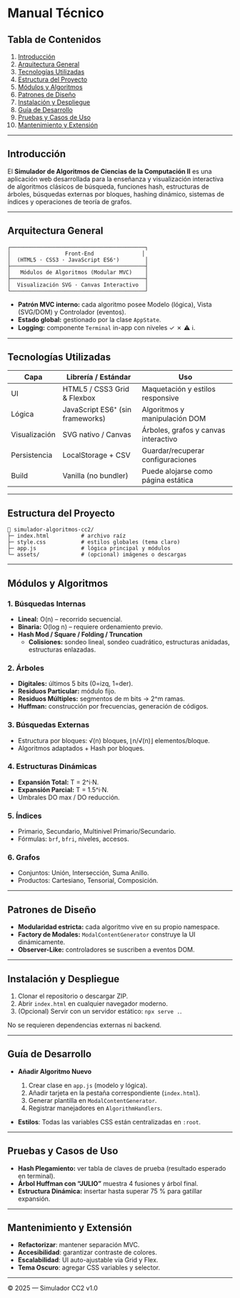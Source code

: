 # Manual Técnico

## Tabla de Contenidos
1. [Introducción](#introducción)
2. [Arquitectura General](#arquitectura-general)
3. [Tecnologías Utilizadas](#tecnologías-utilizadas)
4. [Estructura del Proyecto](#estructura-del-proyecto)
5. [Módulos y Algoritmos](#módulos-y-algoritmos)
6. [Patrones de Diseño](#patrones-de-diseño)
7. [Instalación y Despliegue](#instalación-y-despliegue)
8. [Guía de Desarrollo](#guía-de-desarrollo)
9. [Pruebas y Casos de Uso](#pruebas-y-casos-de-uso)
10. [Mantenimiento y Extensión](#mantenimiento-y-extensión)

---

## Introducción
El **Simulador de Algoritmos de Ciencias de la Computación II** es una aplicación web desarrollada para la enseñanza y visualización interactiva de algoritmos clásicos de búsqueda, funciones hash, estructuras de árboles, búsquedas externas por bloques, hashing dinámico, sistemas de índices y operaciones de teoría de grafos.

---

## Arquitectura General
```
┌──────────────────────────────────────────┐
│                 Front-End               │
│  (HTML5 · CSS3 · JavaScript ES6⁺)        │
├──────────────────────────────────────────┤
│   Módulos de Algoritmos (Modular MVC)    │
├──────────────────────────────────────────┤
│  Visualización SVG · Canvas Interactivo  │
└──────────────────────────────────────────┘
```

* **Patrón MVC interno:** cada algoritmo posee Modelo (lógica), Vista (SVG/DOM) y Controlador (eventos).
* **Estado global:** gestionado por la clase `AppState`.
* **Logging:** componente `Terminal` in-app con niveles ✓ ✗ ⚠ ℹ.

---

## Tecnologías Utilizadas
| Capa | Librería / Estándar | Uso |
|------|---------------------|-----|
| UI   | HTML5 / CSS3 Grid & Flexbox | Maquetación y estilos responsive |
| Lógica | JavaScript ES6⁺ (sin frameworks) | Algoritmos y manipulación DOM |
| Visualización | SVG nativo / Canvas | Árboles, grafos y canvas interactivo |
| Persistencia | LocalStorage + CSV | Guardar/recuperar configuraciones |
| Build | Vanilla (no bundler) | Puede alojarse como página estática |

---

## Estructura del Proyecto
```
📁 simulador-algoritmos-cc2/
├─ index.html          # archivo raíz
├─ style.css           # estilos globales (tema claro)
├─ app.js              # lógica principal y módulos
└─ assets/             # (opcional) imágenes o descargas
```

---

## Módulos y Algoritmos
### 1. Búsquedas Internas
- **Lineal:** O(n) – recorrido secuencial.
- **Binaria:** O(log n) – requiere ordenamiento previo.
- **Hash Mod / Square / Folding / Truncation**
  - **Colisiones:** sondeo lineal, sondeo cuadrático, estructuras anidadas, estructuras enlazadas.

### 2. Árboles
- **Digitales:** últimos 5 bits (0=izq, 1=der).
- **Residuos Particular:** módulo fijo.
- **Residuos Múltiples:** segmentos de m bits → 2^m ramas.
- **Huffman:** construcción por frecuencias, generación de códigos.

### 3. Búsquedas Externas
- Estructura por bloques: √(n) bloques, ⌊n/√(n)⌋ elementos/bloque.
- Algoritmos adaptados + Hash por bloques.

### 4. Estructuras Dinámicas
- **Expansión Total:** T = 2^i·N.
- **Expansión Parcial:** T = 1.5^i·N.
- Umbrales DO max / DO reducción.

### 5. Índices
- Primario, Secundario, Multinivel Primario/Secundario.
- Fórmulas: `brf`, `bfri`, niveles, accesos.

### 6. Grafos
- Conjuntos: Unión, Intersección, Suma Anillo.
- Productos: Cartesiano, Tensorial, Composición.

---

## Patrones de Diseño
* **Modularidad estricta:** cada algoritmo vive en su propio namespace.
* **Factory de Modales:** `ModalContentGenerator` construye la UI dinámicamente.
* **Observer-Like:** controladores se suscriben a eventos DOM.

---

## Instalación y Despliegue
1. Clonar el repositorio o descargar ZIP.
2. Abrir `index.html` en cualquier navegador moderno.
3. (Opcional) Servir con un servidor estático: `npx serve .`.

No se requieren dependencias externas ni backend.

---

## Guía de Desarrollo
* **Añadir Algoritmo Nuevo**
  1. Crear clase en `app.js` (modelo y lógica).
  2. Añadir tarjeta en la pestaña correspondiente (`index.html`).
  3. Generar plantilla en `ModalContentGenerator`.
  4. Registrar manejadores en `AlgorithmHandlers`.

* **Estilos**: Todas las variables CSS están centralizadas en `:root`.

---

## Pruebas y Casos de Uso
* **Hash Plegamiento:** ver tabla de claves de prueba (resultado esperado en terminal).
* **Árbol Huffman con “JULIO”** muestra 4 fusiones y árbol final.
* **Estructura Dinámica:** insertar hasta superar 75 % para gatillar expansión.

---

## Mantenimiento y Extensión
* **Refactorizar**: mantener separación MVC.
* **Accesibilidad**: garantizar contraste de colores.
* **Escalabilidad**: UI auto-ajustable vía Grid y Flex.
* **Tema Oscuro**: agregar CSS variables y selector.

---

© 2025 — Simulador CC2 v1.0
